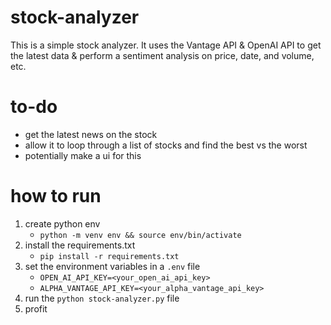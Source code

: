 # stock-analyzer

This is a simple stock analyzer. It uses the Vantage API & OpenAI API to get the latest data & perform a sentiment analysis on price, date, and volume, etc.

# to-do
- get the latest news on the stock
- allow it to loop through a list of stocks and find the best vs the worst
- potentially make a ui for this

# how to run
1. create python env
    - `python -m venv env && source env/bin/activate`
2. install the requirements.txt
    - `pip install -r requirements.txt`
3. set the environment variables in a `.env` file
    - `OPEN_AI_API_KEY=<your_open_ai_api_key>`
    - `ALPHA_VANTAGE_API_KEY=<your_alpha_vantage_api_key>`
4. run the `python stock-analyzer.py` file
5. profit

